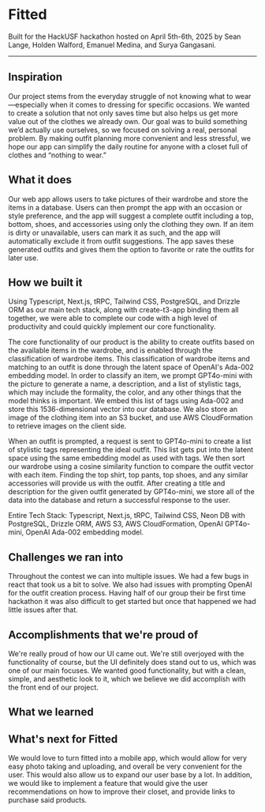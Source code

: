# Fitted

Built for the HackUSF hackathon hosted on April 5th-6th, 2025 by Sean Lange, Holden Walford, Emanuel Medina, and Surya Gangasani.

***

## Inspiration

Our project stems from the everyday struggle of not knowing what to wear—especially when it comes to dressing for specific occasions. We wanted to create a solution that not only saves time but also helps us get more value out of the clothes we already own. Our goal was to build something we’d actually use ourselves, so we focused on solving a real, personal problem. By making outfit planning more convenient and less stressful, we hope our app can simplify the daily routine for anyone with a closet full of clothes and “nothing to wear.”

## What it does

Our web app allows users to take pictures of their wardrobe and store the items in a database. Users can then prompt the app with an occasion or style preference, and the app will suggest a complete outfit including a top, bottom, shoes, and accessories using only the clothing they own. If an item is dirty or unavailable, users can mark it as such, and the app will automatically exclude it from outfit suggestions. The app saves these generated outfits and gives them the option to favorite or rate the outfits for later use.

## How we built it

Using Typescript, Next.js, tRPC, Tailwind CSS, PostgreSQL, and Drizzle ORM as our main tech stack, along with create-t3-app binding them all together, we were able to complete our code with a high level of productivity and could quickly implement our core functionality.

The core functionality of our product is the ability to create outfits based on the available items in the wardrobe, and is enabled through the classification of wardrobe items. This classification of wardrobe items and matching to an outfit is done through the latent space of OpenAI's Ada-002 embedding model. In order to classify an item, we prompt GPT4o-mini with the picture to generate a name, a description, and a list of stylistic tags, which may include the formality, the color, and any other things that the model thinks is important. We embed this list of tags using Ada-002 and store this 1536-dimensional vector into our database. We also store an image of the clothing item into an S3 bucket, and use AWS CloudFormation to retrieve images on the client side.

When an outfit is prompted, a request is sent to GPT4o-mini to create a list of stylistic tags representing the ideal outfit. This list gets put into the latent space using the same embedding model as used with tags. We then sort our wardrobe using a cosine similarity function to compare the outfit vector with each item. Finding the top shirt, top pants, top shoes, and any similar accessories will provide us with the outfit. After creating a title and description for the given outfit generated by GPT4o-mini, we store all of the data into the database and return a successful response to the user.

Entire Tech Stack: Typescript, Next.js, tRPC, Tailwind CSS, Neon DB with PostgreSQL, Drizzle ORM, AWS S3, AWS CloudFormation, OpenAI GPT4o-mini, OpenAI Ada-002 embedding model.

## Challenges we ran into

Throughout the contest we can into multiple issues. We had a few bugs in react that took us a bit to solve. We also had issues with prompting OpenAI for the outfit creation process. Having half of our group their be first time hackathon it was also difficult to get started but once that happened we had little issues after that.

## Accomplishments that we're proud of

We're really proud of how our UI came out. We're still overjoyed with the functionality of course, but the UI definitely does stand out to us, which was one of our main focuses. We wanted good functionality, but with a clean, simple, and aesthetic look to it, which we believe we did accomplish with the front end of our project.

## What we learned

## What's next for Fitted

We would love to turn fitted into a mobile app, which would allow for very easy photo taking and uploading, and overall be very convenient for the user. This would also allow us to expand our user base by a lot. In addition, we would like to implement a feature that would give the user recommendations on how to improve their closet, and provide links to purchase said products.
